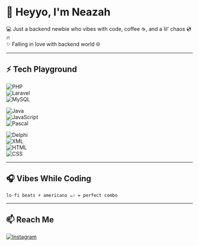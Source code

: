 # 👋 Heyyo, I'm Neazah  

💻 Just a backend newbie who vibes with code, coffee ☕, and a lil’ chaos 💿🔥  
✨ Falling in love with backend world 🌐  

---

## ⚡ Tech Playground  

![PHP](https://img.shields.io/badge/PHP-777BB4?style=for-the-badge&logo=php&logoColor=white)  
![Laravel](https://img.shields.io/badge/Laravel-FF2D20?style=for-the-badge&logo=laravel&logoColor=white)  
![MySQL](https://img.shields.io/badge/MySQL-005C84?style=for-the-badge&logo=mysql&logoColor=white)  

![Java](https://img.shields.io/badge/Java-ED8B00?style=for-the-badge&logo=openjdk&logoColor=white)  
![JavaScript](https://img.shields.io/badge/JavaScript-F7DF1E?style=for-the-badge&logo=javascript&logoColor=black)  
![Pascal](https://img.shields.io/badge/Pascal-002147?style=for-the-badge&logo=delphi&logoColor=white)  

![Delphi](https://img.shields.io/badge/Delphi-E62431?style=for-the-badge&logo=delphi&logoColor=white)  
![XML](https://img.shields.io/badge/XML-FF6600?style=for-the-badge&logo=xml&logoColor=white)  
![HTML](https://img.shields.io/badge/HTML5-E34F26?style=for-the-badge&logo=html5&logoColor=white)  
![CSS](https://img.shields.io/badge/CSS3-1572B6?style=for-the-badge&logo=css3&logoColor=white)  

---

## 🎧 Vibes While Coding  
`lo-fi beats + americano ☕🎶 = perfect combo`  

---

## 📫 Reach Me  
[![Instagram](https://img.shields.io/badge/Instagram-FF4081?style=flat&logo=instagram&logoColor=white)](https://instagram.com/naiimhfudzah)  
